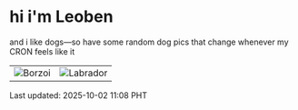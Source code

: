 # hi i'm Leoben

and i like dogs—so have some random dog pics that change whenever my CRON feels like it

|  |  |
|--------|----------|
| ![Borzoi](https://random-dog-vercel.vercel.app/api/random-borzoi?v=1759374506) | ![Labrador](https://random-dog-vercel.vercel.app/api/random-labrador?v=1759374506) |

Last updated: 2025-10-02 11:08 PHT
